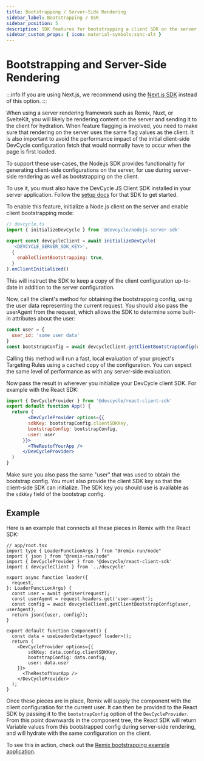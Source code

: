```yaml
---
title: Bootstrapping / Server-Side Rendering 
sidebar_label: Bootstrapping / SSR
sidebar_position: 5
description: SDK features for bootstrapping a client SDK on the server
sidebar_custom_props: { icon: material-symbols:sync-alt }
---
```


# Bootstrapping and Server-Side Rendering
:::info
If you are using Next.js, we recommend using the [Next.js SDK](/sdk/client-side-sdks/nextjs) instead of this option.
:::

When using a server rendering framework such as Remix, Nuxt, or SvelteKit, you will likely be rendering content on the server and sending it to the client for hydration. When feature flagging is involved, you need to make sure that rendering on the server uses the same flag values as the client. It is also important to avoid the performance impact of the initial client-side DevCycle configuration fetch that would normally have to occur when the page is first loaded.

To support these use-cases, the Node.js SDK provides functionality for generating client-side configurations on the server, for use during server-side rendering as well as bootstrapping on the client.

To use it, you must also have the DevCycle JS Client SDK installed in your server application. Follow the [setup docs](/sdk/client-side-sdks/javascript/javascript-install)
for that SDK to get started.

To enable this feature, initialize a Node.js client on the server and enable client bootstrapping mode:

```javascript
// devcycle.ts
import { initializeDevCycle } from '@devcycle/nodejs-server-sdk'

export const devcycleClient = await initializeDevCycle(
  '<DEVCYCLE_SERVER_SDK_KEY>',
  {
    enableClientBootstrapping: true,
  }
).onClientInitialized()
```

This will instruct the SDK to keep a copy of the client configuration up-to-date in addition to the server configuration.

Now, call the client's method for obtaining the bootstrapping config, using the user data representing the current request.
You should also pass the userAgent from the request, which allows the SDK to determine some built-in attributes about the user:

```javascript
const user = {
  user_id: 'some user data'
}
const bootstrapConfig = await devcycleClient.getClientBootstrapConfig(user, userAgent)
```

Calling this method will run a fast, local evaluation of your project's Targeting Rules using a cached copy of the configuration.
You can expect the same level of performance as with any server-side evaluation.

Now pass the result in wherever you initialize your DevCycle client SDK. For example with the React SDK:

```jsx
import { DevCycleProvider } from '@devcycle/react-client-sdk'
export default function App() {
  return (
        <DevCycleProvider options={{
        sdkKey: bootstrapConfig.clientSDKKey,
        bootstrapConfig: bootstrapConfig,
        user: user
      }}>
        <TheRestofYourApp />
      </DevCycleProvider>
  )
}
```

Make sure you also pass the same "user" that was used to obtain the bootstrap config. You must also provide the client SDK key
so that the client-side SDK can initialize. The SDK key you should use is available as the `sdkKey` field of the bootstrap config.

## Example
Here is an example that connects all these pieces in Remix with the React SDK:

```tsx
// app/root.tsx
import type { LoaderFunctionArgs } from "@remix-run/node"
import { json } from "@remix-run/node"
import { DevCycleProvider } from '@devcycle/react-client-sdk'
import { devcycleClient } from '../devcycle'

export async function loader({
  request,
}: LoaderFunctionArgs) {
  const user = await getUser(request);
  const userAgent = request.headers.get('user-agent');
  const config = await devcycleClient.getClientBootstrapConfig(user, userAgent);
  return json({user, config});
}

export default function Component() {
  const data = useLoaderData<typeof loader>();
  return (
    <DevCycleProvider options={{
        sdkKey: data.config.clientSDKKey,
        bootstrapConfig: data.config,
        user: data.user
    }}>
      <TheRestofYourApp />
    </DevCycleProvider>
  );
}
```

Once these pieces are in place, Remix will supply the component with the client configuration for the current user. It can then
be provided to the React SDK by passing it to the `bootstrapConfig` option of the `DevCycleProvider`. From this point downwards in the component
 tree, the React SDK will return Variable values from this bootstrapped config during server-side rendering, and will hydrate with the same configuration on the client.

To see this in action, check out the [Remix bootstrapping example application](https://github.com/DevCycleHQ-Sandbox/bootstrap-example-remix).
